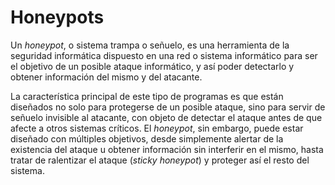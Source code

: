 # Honeypots

Un _honeypot_, o sistema trampa o señuelo,​ es una herramienta de la seguridad informática dispuesto en una red o sistema informático para ser el objetivo de un posible ataque informático, y así poder detectarlo y obtener información del mismo y del atacante.

La característica principal de este tipo de programas es que están diseñados no solo para protegerse de un posible ataque, sino para servir de señuelo invisible al atacante, con objeto de detectar el ataque antes de que afecte a otros sistemas críticos. El _honeypot_, sin embargo, puede estar diseñado con múltiples objetivos, desde simplemente alertar de la existencia del ataque u obtener información sin interferir en el mismo, hasta tratar de ralentizar el ataque (_sticky honeypot_) y proteger así el resto del sistema.
